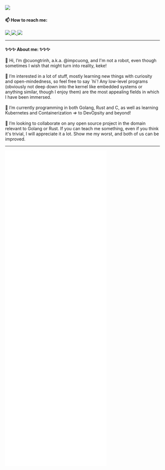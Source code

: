 <div width="100%">
  <img src="https://komarev.com/ghpvc/?username=IMpcuong&style=flat&color=3285a8">
  <h4> 📫 How to reach me: </h4>
  <a id="gmail-contact" href="https://mail.google.com/mail/?view=cm&to=cuongtrinhtien128%40gmail.com">
    <img src="https://img.shields.io/badge/Gmail-D14836?style=flat-square&logo=gmail&logoColor=white">
  </a>
  <a id="linkedin-contact" href="https://www.linkedin.com/in/cuong-trinh-9b1211191/">
    <img src="https://img.shields.io/badge/LinkedIn-0077B5?style=flat-square&logo=linkedin&logoColor=white">
  </a>
  <a id="facebook-contact" href="https://www.facebook.com/Le0V.melodywhite">
    <img src="https://img.shields.io/badge/Facebook-1877F2?style=flat-square&logo=facebook&logoColor=white">
  </a>
</div>

<hr/>

<div width="100%">
  <h4> ✨✨✨ About me: ✨✨✨ </h4>
  <div width="100%">
    👋 Hi, I’m @cuongtrinh, a.k.a. @impcuong, and I'm not a robot, even though sometimes I wish that might turn into reality, keke!
  </div><br/>
  <div width="100%">
    👀 I’m interested in a lot of stuff, mostly learning new things with curiosity and open-mindedness, so feel free to say `hi`!
    Any low-level programs (obviously not deep down into the kernel like embedded systems or anything similar, though I enjoy them) are the most appealing fields in which I have been immersed.
  </div><br/>
  <div width="100%">
    🌱 I’m currently programming in both Golang, Rust and C, as well as learning Kubernetes and Containerization <em>=></em> to DevOpsity and beyond!
  </div><br/>
  <div width="100%">
    💞️ I’m looking to collaborate on any open source project in the domain relevant to Golang or Rust. If you can teach me something, even if you think it's trivial, I will appreciate it a lot. Show me my worst, and both of us can be improved.
  </div>
</div>

<hr/>

<div width="100%">
  <img style='align="center"; width="50%";' src="./github-metrics.svg" alt="Metrics">
</div>

<!--
[![IMpossible's GitHub stats](https://github-readme-stats.vercel.app/api/?username=IMpcuong&hide_border=true&line_height=40&count_private=true&show_icons=true&theme=radical&bg_color=30,e96443,904e95&title_color=fff&text_color=fff&icon_color=fff)](https://github.com/anuraghazra/github-readme-stats)
[![Top Langs](https://github-readme-stats.vercel.app/api/top-langs/?username=IMpcuong&hide_border=true&count_private=true&show_icons=true&theme=radical&bg_color=30,e96443,904e95&title_color=fff&text_color=fff&icon_color=fff)](https://github.com/anuraghazra/github-readme-stats)
-->

<!---
IMpcuong/IMpcuong is a ✨ special ✨ repository because its `README.md` (this file) appears on your GitHub profile.
You can click the Preview link to take a look at your changes.
--->
